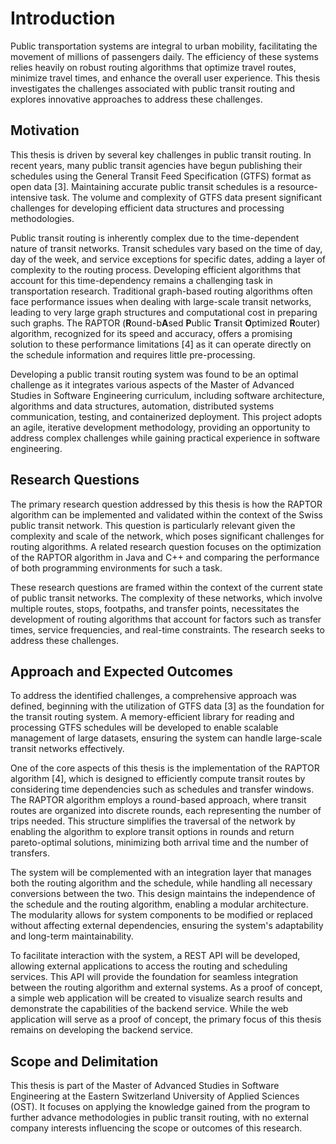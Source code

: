 # Introduction

Public transportation systems are integral to urban mobility, facilitating the movement of millions of passengers daily.
The efficiency of these systems relies heavily on robust routing algorithms that optimize travel routes, minimize travel
times, and enhance the overall user experience. This thesis investigates the challenges associated with public transit
routing and explores innovative approaches to address these challenges.

## Motivation

This thesis is driven by several key challenges in public transit routing. In recent years, many public transit agencies
have begun publishing their schedules using the General Transit Feed Specification (GTFS) format as open data [3].
Maintaining accurate public transit schedules is a resource-intensive task. The volume and complexity of
GTFS data present significant challenges for developing efficient data structures and processing methodologies.

Public transit routing is inherently complex due to the time-dependent nature of transit networks. Transit schedules
vary based on the time of day, day of the week, and service exceptions for specific dates, adding a layer of complexity
to the routing process. Developing efficient algorithms that account for this time-dependency remains a challenging task
in transportation research. Traditional graph-based routing algorithms often face performance issues when dealing with
large-scale transit networks, leading to very large graph structures and computational cost in preparing such graphs.
The RAPTOR (**R**ound-b**A**sed **P**ublic **T**ransit **O**ptimized **R**outer) algorithm, recognized for its speed and
accuracy, offers a promising solution to these performance limitations [4] as it can operate directly on the schedule
information and requires little pre-processing.

Developing a public transit routing system was found to be an optimal challenge as it integrates various aspects of the
Master of Advanced Studies in Software Engineering curriculum, including software architecture, algorithms and data
structures, automation, distributed systems communication, testing, and containerized deployment. This project adopts an
agile, iterative development methodology, providing an opportunity to address complex challenges while gaining practical
experience in software engineering.

## Research Questions

The primary research question addressed by this thesis is how the RAPTOR algorithm can be implemented and validated
within the context of the Swiss public transit network. This question is particularly relevant given the complexity and
scale of the network, which poses significant challenges for routing algorithms. A related research question focuses on
the optimization of the RAPTOR algorithm in Java and C++ and comparing the performance of both programming environments
for such a task.

These research questions are framed within the context of the current state of public transit networks. The complexity
of these networks, which involve multiple routes, stops, footpaths, and transfer points, necessitates the development of
routing algorithms that account for factors such as transfer times, service frequencies, and real-time constraints. The
research seeks to address these challenges.

## Approach and Expected Outcomes

To address the identified challenges, a comprehensive approach was defined, beginning with the utilization of GTFS
data [3] as the foundation for the transit routing system. A memory-efficient library for reading and processing
GTFS schedules will be developed to enable scalable management of large datasets, ensuring the system can handle
large-scale transit networks effectively.

One of the core aspects of this thesis is the implementation of the RAPTOR algorithm [4], which is
designed to efficiently compute transit routes by considering time dependencies such as schedules and transfer windows.
The RAPTOR algorithm employs a round-based approach, where transit routes are organized into discrete rounds, each
representing the number of trips needed. This structure simplifies the traversal of the network by enabling the
algorithm to explore transit options in rounds and return pareto-optimal solutions, minimizing both arrival time and the
number of transfers.

The system will be complemented with an integration layer that manages both the routing algorithm and the schedule,
while handling all necessary conversions between the two. This design maintains the independence of the schedule and the
routing algorithm, enabling a modular architecture. The modularity allows for system components to be modified or
replaced without affecting external dependencies, ensuring the system's adaptability and long-term maintainability.

To facilitate interaction with the system, a REST API will be developed, allowing external applications to access the
routing and scheduling services. This API will provide the foundation for seamless integration between the routing
algorithm and external systems. As a proof of concept, a simple web application will be created to visualize search
results and demonstrate the capabilities of the backend service. While the web application will serve as a proof of
concept, the primary focus of this thesis remains on developing the backend service.

## Scope and Delimitation

This thesis is part of the Master of Advanced Studies in Software Engineering at the Eastern Switzerland University of
Applied Sciences (OST). It focuses on applying the knowledge gained from the program to further advance methodologies in
public transit routing, with no external company interests influencing the scope or outcomes of this research.